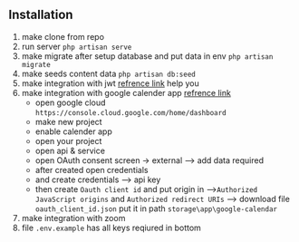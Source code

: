 ## Installation
 1. make clone from repo
 2. run server `php artisan serve`
 3. make migrate after setup database and put data in env `php artisan migrate`
 4. make seeds content data `php artisan db:seed`
 5. make integration with jwt [refrence link](https://blog.logrocket.com/implementing-jwt-authentication-laravel-9/) help you
 6. make integration with google calender app [refrence link](https://www.youtube.com/watch?v=pOdgE22D-1U)
    - open google cloud `https://console.cloud.google.com/home/dashboard`
    - make new project
    - enable calender app
    - open your project
    - open api & service
    - open  OAuth consent screen  -> external --> add data required
    - after created open credentials
    - and create credentials --> api key 
    - then create `Oauth client id` and put origin in -->`Authorized JavaScript origins` and `Authorized redirect URIs` --> download file      `oauth_client_id.json` put it in path `storage\app\google-calendar` 
 7. make integration with zoom
 8. file `.env.example` has all keys reqiured in bottom
 
